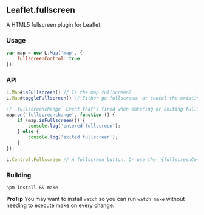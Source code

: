## Leaflet.fullscreen
A HTML5 fullscreen plugin for Leaflet.

### Usage

``` js
var map = new L.Map('map', {
    fullscreenControl: true
});
```

### API

``` js
L.Map#isFullscreen() // Is the map fullscreen?
L.Map#toggleFullscreen() // Either go fullscreen, or cancel the existing fullscreen.

// `fullscreenchange` Event that's fired when entering or exiting fullscreen.
map.on('fullscreenchange', function () {
    if (map.isFullscreen()) {
        console.log('entered fullscreen');
    } else {
        console.log('exited fullscreen');
    }
});

L.Control.Fullscreen // A fullscreen button. Or use the `{fullscreenControl: true}` option when creating L.Map.
```

### Building

    npm install && make

__ProTip__ You may want to install `watch` so you can run `watch make`
without needing to execute make on every change.
